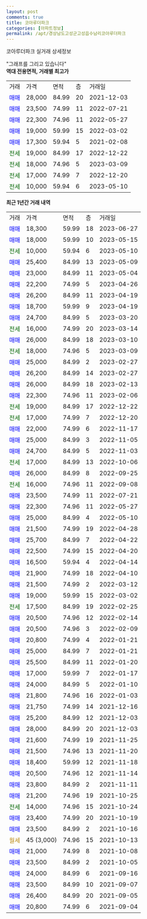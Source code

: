 ```yaml
---
layout: post
comments: true
title: 코아루더파크
categories: [아파트정보]
permalink: /apt/경상남도고성군고성읍수남리코아루더파크
---
```


코아루더파크 실거래 상세정보

<script type="text/javascript">
  google.charts.load('current', {'packages':['line', 'corechart']});
  google.charts.setOnLoadCallback(drawChart);

  function drawChart() {
    var data = new google.visualization.DataTable();
    data.addColumn('date', '거래일');
    data.addColumn('number', "매매");
    data.addColumn('number', "전세");
    data.addColumn('number', "전매");

    data.addRows([[new Date(Date.parse("2023-06-27")), 18300, null, null], [new Date(Date.parse("2023-05-15")), 18000, null, null], [new Date(Date.parse("2023-05-10")), null, 10000, null], [new Date(Date.parse("2023-05-09")), 25400, null, null], [new Date(Date.parse("2023-05-04")), 23000, null, null], [new Date(Date.parse("2023-04-26")), 22200, null, null], [new Date(Date.parse("2023-04-19")), 26200, null, null], [new Date(Date.parse("2023-04-19")), 18700, null, null], [new Date(Date.parse("2023-03-20")), 24700, null, null], [new Date(Date.parse("2023-03-14")), null, 16000, null], [new Date(Date.parse("2023-03-10")), 26000, null, null], [new Date(Date.parse("2023-03-09")), null, 18000, null], [new Date(Date.parse("2023-02-27")), 25000, null, null], [new Date(Date.parse("2023-02-27")), 26200, null, null], [new Date(Date.parse("2023-02-13")), 26000, null, null], [new Date(Date.parse("2023-02-06")), 22300, null, null], [new Date(Date.parse("2022-12-22")), null, 19000, null], [new Date(Date.parse("2022-12-20")), null, 17000, null], [new Date(Date.parse("2022-11-17")), 22000, null, null], [new Date(Date.parse("2022-11-05")), 25000, null, null], [new Date(Date.parse("2022-11-03")), 24700, null, null], [new Date(Date.parse("2022-10-06")), null, 17000, null], [new Date(Date.parse("2022-09-25")), 26000, null, null], [new Date(Date.parse("2022-09-08")), null, 16000, null], [new Date(Date.parse("2022-07-21")), 23500, null, null], [new Date(Date.parse("2022-05-27")), 22300, null, null], [new Date(Date.parse("2022-05-10")), 25000, null, null], [new Date(Date.parse("2022-04-28")), 21500, null, null], [new Date(Date.parse("2022-04-22")), 25700, null, null], [new Date(Date.parse("2022-04-20")), 22500, null, null], [new Date(Date.parse("2022-04-14")), 16500, null, null], [new Date(Date.parse("2022-04-10")), 21900, null, null], [new Date(Date.parse("2022-03-12")), 21500, null, null], [new Date(Date.parse("2022-03-02")), 19000, null, null], [new Date(Date.parse("2022-02-25")), null, 17500, null], [new Date(Date.parse("2022-02-14")), 20500, null, null], [new Date(Date.parse("2022-02-09")), 20500, null, null], [new Date(Date.parse("2022-01-21")), 20800, null, null], [new Date(Date.parse("2022-01-21")), 25000, null, null], [new Date(Date.parse("2022-01-20")), 25500, null, null], [new Date(Date.parse("2022-01-17")), 17000, null, null], [new Date(Date.parse("2022-01-10")), 24000, null, null], [new Date(Date.parse("2022-01-03")), 21800, null, null], [new Date(Date.parse("2021-12-16")), 21750, null, null], [new Date(Date.parse("2021-12-03")), 25200, null, null], [new Date(Date.parse("2021-12-03")), 28000, null, null], [new Date(Date.parse("2021-11-25")), 21600, null, null], [new Date(Date.parse("2021-11-20")), 21500, null, null], [new Date(Date.parse("2021-11-18")), 18400, null, null], [new Date(Date.parse("2021-11-14")), 20500, null, null], [new Date(Date.parse("2021-11-11")), 23800, null, null], [new Date(Date.parse("2021-10-25")), 21200, null, null], [new Date(Date.parse("2021-10-24")), null, 14000, null], [new Date(Date.parse("2021-10-19")), 23400, null, null], [new Date(Date.parse("2021-10-16")), 23500, null, null], [new Date(Date.parse("2021-10-13")), null, null, null], [new Date(Date.parse("2021-10-08")), 21000, null, null], [new Date(Date.parse("2021-10-05")), 23500, null, null], [new Date(Date.parse("2021-09-16")), 24000, null, null], [new Date(Date.parse("2021-09-07")), 23500, null, null], [new Date(Date.parse("2021-09-05")), 26400, null, null], [new Date(Date.parse("2021-09-04")), 20800, null, null]]);

    var options = {
      hAxis: {
        format: 'yyyy/MM/dd'
      },    
      lineWidth: 0,
      pointsVisible: true,    
      title: '최근 1년간 유형별 실거래가 분포',
      legend: { position: 'bottom' }
    };

    var formatter = new google.visualization.NumberFormat({pattern:'###,###'} );
    formatter.format(data, 1);
    formatter.format(data, 2);
    
    setTimeout(function() {
        var chart = new google.visualization.LineChart(document.getElementById('columnchart_material'));
        chart.draw(data, (options));
        document.getElementById('loading').style.display = 'none';
    }, 200);
  }
</script>


<div id="loading" style="z-index:20; display: block; margin-left: 0px">"그래프를 그리고 있습니다"</div>
<div id="columnchart_material" style="width: 95%; margin-left: 0px; display: block"></div>
<!-- contents start -->
<b>역대 전용면적, 거래별 최고가</b>
<table class="sortable">
    <tr>
      <td>거래</td>
      <td>가격</td>
      <td>면적</td>
      <td>층</td>
      <td>거래일</td>
    </tr>
        <tr>
          <td><a style="color: blue">매매</a></td>
          <td>28,000</td>
          <td>84.99</td>
          <td>20</td>
          <td>2021-12-03</td>
        </tr>            <tr>
          <td><a style="color: blue">매매</a></td>
          <td>23,500</td>
          <td>74.99</td>
          <td>11</td>
          <td>2022-07-21</td>
        </tr>            <tr>
          <td><a style="color: blue">매매</a></td>
          <td>22,300</td>
          <td>74.96</td>
          <td>11</td>
          <td>2022-05-27</td>
        </tr>            <tr>
          <td><a style="color: blue">매매</a></td>
          <td>19,000</td>
          <td>59.99</td>
          <td>15</td>
          <td>2022-03-02</td>
        </tr>            <tr>
          <td><a style="color: blue">매매</a></td>
          <td>17,300</td>
          <td>59.94</td>
          <td>5</td>
          <td>2021-02-08</td>
        </tr>        
        <tr>
              <td><a style="color: darkgreen">전세</a></td>
              <td>19,000</td>
              <td>84.99</td>
              <td>17</td>
              <td>2022-12-22</td>
            </tr>            <tr>
              <td><a style="color: darkgreen">전세</a></td>
              <td>18,000</td>
              <td>74.96</td>
              <td>5</td>
              <td>2023-03-09</td>
            </tr>            <tr>
              <td><a style="color: darkgreen">전세</a></td>
              <td>17,000</td>
              <td>74.99</td>
              <td>7</td>
              <td>2022-12-20</td>
            </tr>            <tr>
              <td><a style="color: darkgreen">전세</a></td>
              <td>10,000</td>
              <td>59.94</td>
              <td>6</td>
              <td>2023-05-10</td>
            </tr>        
    
</table>

<b>최근 1년간 거래 내역</b>

<table class="sortable">
    <tr>
      <td>거래</td>
      <td>가격</td>
      <td>면적</td>
      <td>층</td>
      <td>거래일</td>
    </tr>
    <tr>
      <td><a style="color: blue">매매</a></td>
      <td>18,300</td>
      <td>59.99</td>
      <td>18</td>
      <td>2023-06-27</td>
    </tr>          <tr>
      <td><a style="color: blue">매매</a></td>
      <td>18,000</td>
      <td>59.99</td>
      <td>10</td>
      <td>2023-05-15</td>
    </tr>          <tr>
      <td><a style="color: darkgreen">전세</a></td>
      <td>10,000</td>
      <td>59.94</td>
      <td>6</td>
      <td>2023-05-10</td>
    </tr>          <tr>
      <td><a style="color: blue">매매</a></td>
      <td>25,400</td>
      <td>84.99</td>
      <td>13</td>
      <td>2023-05-09</td>
    </tr>          <tr>
      <td><a style="color: blue">매매</a></td>
      <td>23,000</td>
      <td>84.99</td>
      <td>11</td>
      <td>2023-05-04</td>
    </tr>          <tr>
      <td><a style="color: blue">매매</a></td>
      <td>22,200</td>
      <td>74.99</td>
      <td>5</td>
      <td>2023-04-26</td>
    </tr>          <tr>
      <td><a style="color: blue">매매</a></td>
      <td>26,200</td>
      <td>84.99</td>
      <td>11</td>
      <td>2023-04-19</td>
    </tr>          <tr>
      <td><a style="color: blue">매매</a></td>
      <td>18,700</td>
      <td>59.99</td>
      <td>9</td>
      <td>2023-04-19</td>
    </tr>          <tr>
      <td><a style="color: blue">매매</a></td>
      <td>24,700</td>
      <td>84.99</td>
      <td>5</td>
      <td>2023-03-20</td>
    </tr>          <tr>
      <td><a style="color: darkgreen">전세</a></td>
      <td>16,000</td>
      <td>74.99</td>
      <td>20</td>
      <td>2023-03-14</td>
    </tr>          <tr>
      <td><a style="color: blue">매매</a></td>
      <td>26,000</td>
      <td>84.99</td>
      <td>18</td>
      <td>2023-03-10</td>
    </tr>          <tr>
      <td><a style="color: darkgreen">전세</a></td>
      <td>18,000</td>
      <td>74.96</td>
      <td>5</td>
      <td>2023-03-09</td>
    </tr>          <tr>
      <td><a style="color: blue">매매</a></td>
      <td>25,000</td>
      <td>84.99</td>
      <td>2</td>
      <td>2023-02-27</td>
    </tr>          <tr>
      <td><a style="color: blue">매매</a></td>
      <td>26,200</td>
      <td>84.99</td>
      <td>14</td>
      <td>2023-02-27</td>
    </tr>          <tr>
      <td><a style="color: blue">매매</a></td>
      <td>26,000</td>
      <td>84.99</td>
      <td>18</td>
      <td>2023-02-13</td>
    </tr>          <tr>
      <td><a style="color: blue">매매</a></td>
      <td>22,300</td>
      <td>74.96</td>
      <td>11</td>
      <td>2023-02-06</td>
    </tr>          <tr>
      <td><a style="color: darkgreen">전세</a></td>
      <td>19,000</td>
      <td>84.99</td>
      <td>17</td>
      <td>2022-12-22</td>
    </tr>          <tr>
      <td><a style="color: darkgreen">전세</a></td>
      <td>17,000</td>
      <td>74.99</td>
      <td>7</td>
      <td>2022-12-20</td>
    </tr>          <tr>
      <td><a style="color: blue">매매</a></td>
      <td>22,000</td>
      <td>74.99</td>
      <td>6</td>
      <td>2022-11-17</td>
    </tr>          <tr>
      <td><a style="color: blue">매매</a></td>
      <td>25,000</td>
      <td>84.99</td>
      <td>3</td>
      <td>2022-11-05</td>
    </tr>          <tr>
      <td><a style="color: blue">매매</a></td>
      <td>24,700</td>
      <td>84.99</td>
      <td>5</td>
      <td>2022-11-03</td>
    </tr>          <tr>
      <td><a style="color: darkgreen">전세</a></td>
      <td>17,000</td>
      <td>84.99</td>
      <td>13</td>
      <td>2022-10-06</td>
    </tr>          <tr>
      <td><a style="color: blue">매매</a></td>
      <td>26,000</td>
      <td>84.99</td>
      <td>8</td>
      <td>2022-09-25</td>
    </tr>          <tr>
      <td><a style="color: darkgreen">전세</a></td>
      <td>16,000</td>
      <td>74.96</td>
      <td>11</td>
      <td>2022-09-08</td>
    </tr>          <tr>
      <td><a style="color: blue">매매</a></td>
      <td>23,500</td>
      <td>74.99</td>
      <td>11</td>
      <td>2022-07-21</td>
    </tr>          <tr>
      <td><a style="color: blue">매매</a></td>
      <td>22,300</td>
      <td>74.96</td>
      <td>11</td>
      <td>2022-05-27</td>
    </tr>          <tr>
      <td><a style="color: blue">매매</a></td>
      <td>25,000</td>
      <td>84.99</td>
      <td>4</td>
      <td>2022-05-10</td>
    </tr>          <tr>
      <td><a style="color: blue">매매</a></td>
      <td>21,500</td>
      <td>74.99</td>
      <td>19</td>
      <td>2022-04-28</td>
    </tr>          <tr>
      <td><a style="color: blue">매매</a></td>
      <td>25,700</td>
      <td>84.99</td>
      <td>7</td>
      <td>2022-04-22</td>
    </tr>          <tr>
      <td><a style="color: blue">매매</a></td>
      <td>22,500</td>
      <td>74.99</td>
      <td>15</td>
      <td>2022-04-20</td>
    </tr>          <tr>
      <td><a style="color: blue">매매</a></td>
      <td>16,500</td>
      <td>59.94</td>
      <td>4</td>
      <td>2022-04-14</td>
    </tr>          <tr>
      <td><a style="color: blue">매매</a></td>
      <td>21,900</td>
      <td>74.99</td>
      <td>18</td>
      <td>2022-04-10</td>
    </tr>          <tr>
      <td><a style="color: blue">매매</a></td>
      <td>21,500</td>
      <td>74.99</td>
      <td>2</td>
      <td>2022-03-12</td>
    </tr>          <tr>
      <td><a style="color: blue">매매</a></td>
      <td>19,000</td>
      <td>59.99</td>
      <td>15</td>
      <td>2022-03-02</td>
    </tr>          <tr>
      <td><a style="color: darkgreen">전세</a></td>
      <td>17,500</td>
      <td>84.99</td>
      <td>19</td>
      <td>2022-02-25</td>
    </tr>          <tr>
      <td><a style="color: blue">매매</a></td>
      <td>20,500</td>
      <td>74.96</td>
      <td>12</td>
      <td>2022-02-14</td>
    </tr>          <tr>
      <td><a style="color: blue">매매</a></td>
      <td>20,500</td>
      <td>74.96</td>
      <td>3</td>
      <td>2022-02-09</td>
    </tr>          <tr>
      <td><a style="color: blue">매매</a></td>
      <td>20,800</td>
      <td>74.99</td>
      <td>4</td>
      <td>2022-01-21</td>
    </tr>          <tr>
      <td><a style="color: blue">매매</a></td>
      <td>25,000</td>
      <td>84.99</td>
      <td>7</td>
      <td>2022-01-21</td>
    </tr>          <tr>
      <td><a style="color: blue">매매</a></td>
      <td>25,500</td>
      <td>84.99</td>
      <td>11</td>
      <td>2022-01-20</td>
    </tr>          <tr>
      <td><a style="color: blue">매매</a></td>
      <td>17,000</td>
      <td>59.99</td>
      <td>7</td>
      <td>2022-01-17</td>
    </tr>          <tr>
      <td><a style="color: blue">매매</a></td>
      <td>24,000</td>
      <td>84.99</td>
      <td>5</td>
      <td>2022-01-10</td>
    </tr>          <tr>
      <td><a style="color: blue">매매</a></td>
      <td>21,800</td>
      <td>74.96</td>
      <td>16</td>
      <td>2022-01-03</td>
    </tr>          <tr>
      <td><a style="color: blue">매매</a></td>
      <td>21,750</td>
      <td>74.99</td>
      <td>14</td>
      <td>2021-12-16</td>
    </tr>          <tr>
      <td><a style="color: blue">매매</a></td>
      <td>25,200</td>
      <td>84.99</td>
      <td>12</td>
      <td>2021-12-03</td>
    </tr>          <tr>
      <td><a style="color: blue">매매</a></td>
      <td>28,000</td>
      <td>84.99</td>
      <td>20</td>
      <td>2021-12-03</td>
    </tr>          <tr>
      <td><a style="color: blue">매매</a></td>
      <td>21,600</td>
      <td>74.99</td>
      <td>19</td>
      <td>2021-11-25</td>
    </tr>          <tr>
      <td><a style="color: blue">매매</a></td>
      <td>21,500</td>
      <td>74.96</td>
      <td>13</td>
      <td>2021-11-20</td>
    </tr>          <tr>
      <td><a style="color: blue">매매</a></td>
      <td>18,400</td>
      <td>59.99</td>
      <td>12</td>
      <td>2021-11-18</td>
    </tr>          <tr>
      <td><a style="color: blue">매매</a></td>
      <td>20,500</td>
      <td>74.96</td>
      <td>12</td>
      <td>2021-11-14</td>
    </tr>          <tr>
      <td><a style="color: blue">매매</a></td>
      <td>23,800</td>
      <td>84.99</td>
      <td>2</td>
      <td>2021-11-11</td>
    </tr>          <tr>
      <td><a style="color: blue">매매</a></td>
      <td>21,200</td>
      <td>74.96</td>
      <td>19</td>
      <td>2021-10-25</td>
    </tr>          <tr>
      <td><a style="color: darkgreen">전세</a></td>
      <td>14,000</td>
      <td>74.96</td>
      <td>15</td>
      <td>2021-10-24</td>
    </tr>          <tr>
      <td><a style="color: blue">매매</a></td>
      <td>23,400</td>
      <td>74.99</td>
      <td>20</td>
      <td>2021-10-19</td>
    </tr>          <tr>
      <td><a style="color: blue">매매</a></td>
      <td>23,500</td>
      <td>84.99</td>
      <td>2</td>
      <td>2021-10-16</td>
    </tr>          <tr>
      <td><a style="color: darkgoldenrod">월세</a></td>
      <td>45 (3,000)</td>
      <td>74.96</td>
      <td>15</td>
      <td>2021-10-13</td>
    </tr>          <tr>
      <td><a style="color: blue">매매</a></td>
      <td>21,000</td>
      <td>74.99</td>
      <td>8</td>
      <td>2021-10-08</td>
    </tr>          <tr>
      <td><a style="color: blue">매매</a></td>
      <td>23,500</td>
      <td>84.99</td>
      <td>2</td>
      <td>2021-10-05</td>
    </tr>          <tr>
      <td><a style="color: blue">매매</a></td>
      <td>24,000</td>
      <td>84.99</td>
      <td>6</td>
      <td>2021-09-16</td>
    </tr>          <tr>
      <td><a style="color: blue">매매</a></td>
      <td>23,500</td>
      <td>84.99</td>
      <td>10</td>
      <td>2021-09-07</td>
    </tr>          <tr>
      <td><a style="color: blue">매매</a></td>
      <td>26,400</td>
      <td>84.99</td>
      <td>20</td>
      <td>2021-09-05</td>
    </tr>          <tr>
      <td><a style="color: blue">매매</a></td>
      <td>20,800</td>
      <td>74.99</td>
      <td>6</td>
      <td>2021-09-04</td>
    </tr>      </table>
<!-- contents end -->    

